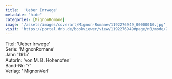 ```yaml
---
title:  'Ueber Irrwege'
metadate: "hide"
categories: [MignonRomane]
image: '/assets/images/coverart/Mignon-Romane/1192276949_00000010.jpg'
visit: 'https://portal.dnb.de/bookviewer/view/1192276949#page/n0/mode/2up'
---
```

Titel: 'Ueber Irrwege' <br>
Serie: 'MignonRomane' <br>
Jahr: '1915' <br>
AutorIn: 'von M. B. Hohenofen' <br>
Band-Nr: '?' <br>
Verlag: ' MignonVerl'